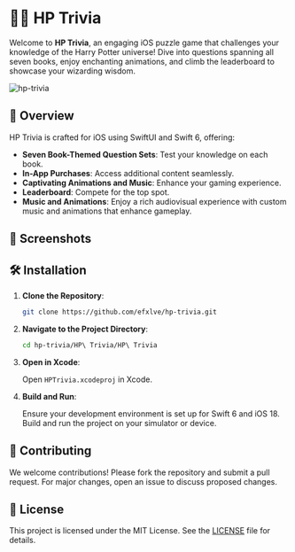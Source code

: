 # 🧙‍♂️ HP Trivia

Welcome to **HP Trivia**, an engaging iOS puzzle game that challenges your knowledge of the Harry Potter universe! Dive into questions spanning all seven books, enjoy enchanting animations, and climb the leaderboard to showcase your wizarding wisdom.

![hp-trivia](https://github.com/user-attachments/assets/55c08b5b-c245-4ef0-887a-3142ad6fbc65)

## 📖 Overview

HP Trivia is crafted for iOS using SwiftUI and Swift 6, offering:

- **Seven Book-Themed Question Sets**: Test your knowledge on each book.
- **In-App Purchases**: Access additional content seamlessly.
- **Captivating Animations and Music**: Enhance your gaming experience.
- **Leaderboard**: Compete for the top spot.
- **Music and Animations**: Enjoy a rich audiovisual experience with custom music and animations that enhance gameplay.

## 📱 Screenshots


## 🛠️ Installation

1. **Clone the Repository**:

   ```bash
   git clone https://github.com/efxlve/hp-trivia.git
   ```

2. **Navigate to the Project Directory**:

   ```bash
   cd hp-trivia/HP\ Trivia/HP\ Trivia
   ```

3. **Open in Xcode**:

   Open `HPTrivia.xcodeproj` in Xcode.

4. **Build and Run**:

   Ensure your development environment is set up for Swift 6 and iOS 18. Build and run the project on your simulator or device.

## 🤝 Contributing

We welcome contributions! Please fork the repository and submit a pull request. For major changes, open an issue to discuss proposed changes.

## 📄 License

This project is licensed under the MIT License. See the [LICENSE](../LICENSE) file for details.